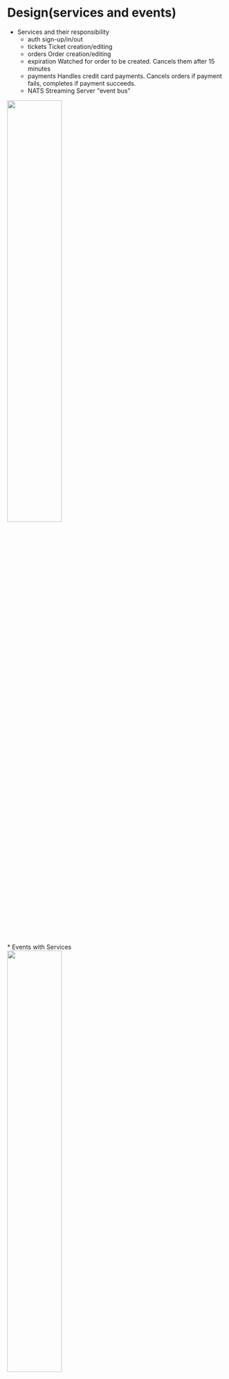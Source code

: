 # Design(services and events)
* Services and their responsibility
  * auth	sign-up/in/out
  * tickets	Ticket creation/editing
  * orders	Order creation/editing
  * expiration	Watched for order to be created. Cancels them after 15 minutes
  * payments	Handles credit card payments. Cancels orders if payment fails, completes if payment succeeds.
  * NATS Streaming Server	"event bus"
<div>
    <img src="../diagrams/design05/1-services.png" width=50% height=50% >
</div>
* Events with Services
<div>
    <img src="../diagrams/design05/2-events.png" width=50% height=50% >
</div>
* Data with Services
<div>
    <img src="../diagrams/design05/3-data.png" width=50% height=50% >
</div>

## Auth Service
* Auth service route handler
<div>
    <img src="../diagrams/design05/4-auth.png" width=50% height=50% >
</div>

* build a express-validator middleware with Express Validator to validate user data([reference-express-validator])

  * 1. set up validate rules([validation-rule]): username must be an email, password should be no empty
  * 2. validate request([validate-request]), if not valid throw an error
<div>
    <img src="../diagrams/design05/5-validator.png" width=50% height=50% >
</div>

* Handling Errors
  * Goal: fix issues in:
    * output structured error messages
    * add various potential errors

  * Solution: 
    * Give erros a consistent structure by OOP design
    <div>
      <img src="../diagrams/design05/7-errors.png" width=50% height=50% >
    </div>
    * Create an error handling middleware that will interpret errors of any type, then turn the error into an identically-structured response.
    <div>
      <img src="../diagrams/design05/6-errorhandler.png" width=40% height=40% >
    </div>

    * Usage:
      * In tickets, auth, order, payments services, app.js file claims to use this middleware
      * Any process throwing an error will be handled gracefully by this middleware

* Sign up workflow
<div>
  <img src="../diagrams/design05/8-signup.png" width=80% height=80% >
</div>

* Use JWT to authenticate users for their follow-up requests
  * JWT payload contains user data encrypted with a JWT key(advantage over session: make server stateless)
  <div>
    <img src="../diagrams/design05/10-jwt.png" width=40% height=40% >
  </div>


* Subsequent authentication strategy
  * option 1: other service communicates with auth service either in sync or async way
  * option 2: each service hold authentication logic
  * result: choose option2 because we want other services can independently developed
  without relying on auth service.
  * implementation: Extract this part of auth logic into building a require-auth middleware[require-auth] with [current-user] middleware that decodes and parse payload information in the JWT to see whether the user is signed in.
  <div>
    <img src="../diagrams/design05/9-otherservices-auth.png" width=80% height=80% >
  </div>
  * require-auth and current-user logic:
  <div>
    <img src="../diagrams/design05/12-requireauth.png" width=50% height=50% >
  </div>

  * MongoDB
    * define User model and store user data with Mongoose

## Build frontend with React
* server side rendering
  <div>
    <img src="../diagrams/design05/13-ssr.png" width=50% height=50% >
  </div>


  <div>
    <img src="../diagrams/design05/16-nextjs.png" width=50% height=50% >
  </div>
  
* implementation
  * how to handle a request
  <div>
    <img src="../diagrams/design05/15-reqflow.png" width=50% height=50% >
  </div>
  
  * build a use request hook to send HTTP request to backend services
  <div>
    <img src="../diagrams/design05/14-hooks.png" width=50% height=50% >
  </div>

  * Next.js
    * Next.js is a popular and lightweight framework for static and server‑rendered applications built with React. It includes styling and routing solutions out of the box, and assumes that you’re using Node.js as the server environment.

    * app.js([app-js])
      * The code in App.js creates a component. In React, a component is a piece of reusable code that represents a part of a user interface. Components are used to render, manage, and update the UI elements in your application.

    * index.js([index-js])
      * the bridge between the component you created in the App.js file and the web browser. The browser looks for index.js and render it in HTML

    * pages
      * this module contains different pages that contains logic to interact with backend.
      * this page will automatically set as handling requests tthat end with the same path name as the file name.(if it's "signin", then the path would be "/signin")




## About Test
* we use Jest to test and write our test set up codes and a set of test codes for each features inside each service module
<div>
  <img src="../diagrams/design05/11-test.png" width=50% height=50% >
</div>









<!-- MARKDOWN LINKS & IMAGES -->
[reference-express-validator]: https://dev.to/nedsoft/a-clean-approach-to-using-express-validator-8go
[validation-rule]: ticketing/auth/src/routes/signin.ts
[validate-request]: ticketing/common/src/middlewares/validate-request.ts
[require-auth]:ticketing/common/src/middlewares/require-auth.ts
[current-user]:ticketing/common/src/middlewares/current-user.ts
[app-js]: https://react.dev/learn/tutorial-tic-tac-toe
[index-js]: https://react.dev/learn/tutorial-tic-tac-toe